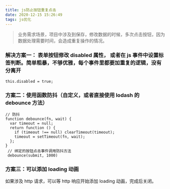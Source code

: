 ```yaml
---
title: js防止按钮重复点击
date: 2020-12-15 15:26:49
tags: js优化
---
```


> 业务需求场景，项目中涉及到保存，修改数据的时候，多次点击按钮，因为数据处理需要时间，会造成重复操作的情况。

### 解决方案一： 表单按钮修改 disabled 属性， 或者在 js 事件中设置标签判断。简单粗暴，不够优雅，每个事件里都要加重复的逻辑，没有分离开

```
this.disabled = true;
```

### 方案二：使用函数防抖（自定义，或者直接使用 lodash 的 debounce 方法）

```
// 防抖
function debounce(fn, wait) {
  var timeout = null;
  return function () {
    if (timeout !== null) clearTimeout(timeout);
    timeout = setTimeout(fn, wait);
  };
}
 // 绑定的按钮点击事件调用防抖方法
 debounce(submit, 1000)
```

### 方案三：可以添加 loading 动画

如果涉及 http 请求，可以等 http 响应开始添加 loading 动画，完成后关闭。
